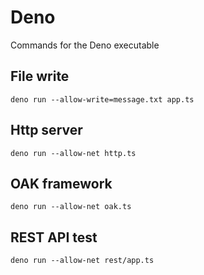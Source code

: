 # Deno

Commands for the Deno executable

## File write

`deno run --allow-write=message.txt app.ts`

## Http server

`deno run --allow-net http.ts`

## OAK framework

`deno run --allow-net oak.ts`

## REST API test

`deno run --allow-net rest/app.ts`
